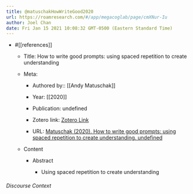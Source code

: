 ```yaml
---
title: @matuschakHowWriteGood2020
url: https://roamresearch.com/#/app/megacoglab/page/cmXNur-Iu
author: Joel Chan
date: Fri Jan 15 2021 10:08:32 GMT-0500 (Eastern Standard Time)
---
```


- #[[references]]

    - Title: How to write good prompts: using spaced repetition to create understanding

    - Meta:

        - Authored by:: [[Andy Matuschak]]

        - Year: [[2020]]

        - Publication: undefined

        - Zotero link: [Zotero Link](zotero://select/items/1_XS755NQS)

        - URL: [Matuschak (2020). How to write good prompts: using spaced repetition to create understanding. undefined](https://andymatuschak.org/prompts)

    - Content

        - Abstract

            - Using spaced repetition to create understanding

###### Discourse Context


